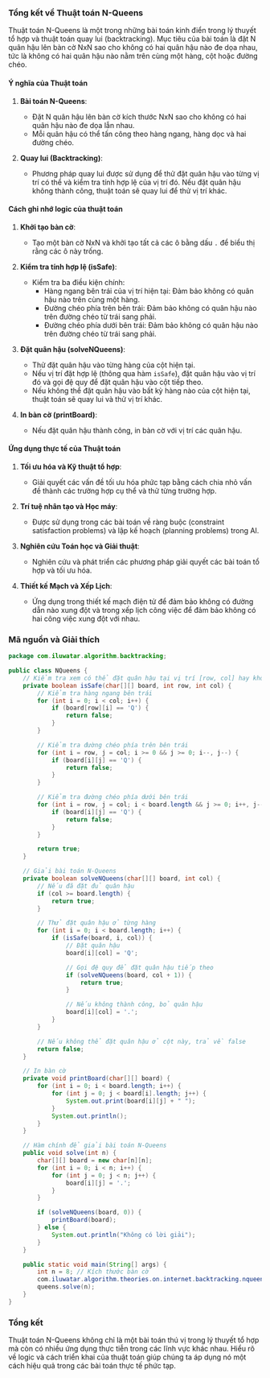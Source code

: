 ### Tổng kết về Thuật toán N-Queens

Thuật toán N-Queens là một trong những bài toán kinh điển trong lý thuyết tổ hợp và thuật toán quay lui (backtracking). Mục tiêu của bài toán là đặt N quân hậu lên bàn cờ NxN sao cho không có hai quân hậu nào đe dọa nhau, tức là không có hai quân hậu nào nằm trên cùng một hàng, cột hoặc đường chéo.

#### Ý nghĩa của Thuật toán

1. **Bài toán N-Queens**:
    - Đặt N quân hậu lên bàn cờ kích thước NxN sao cho không có hai quân hậu nào đe dọa lẫn nhau.
    - Mỗi quân hậu có thể tấn công theo hàng ngang, hàng dọc và hai đường chéo.

2. **Quay lui (Backtracking)**:
    - Phương pháp quay lui được sử dụng để thử đặt quân hậu vào từng vị trí có thể và kiểm tra tính hợp lệ của vị trí đó. Nếu đặt quân hậu không thành công, thuật toán sẽ quay lui để thử vị trí khác.

#### Cách ghi nhớ logic của thuật toán

1. **Khởi tạo bàn cờ**:
    - Tạo một bàn cờ NxN và khởi tạo tất cả các ô bằng dấu `.` để biểu thị rằng các ô này trống.

2. **Kiểm tra tính hợp lệ (isSafe)**:
    - Kiểm tra ba điều kiện chính:
        - Hàng ngang bên trái của vị trí hiện tại: Đảm bảo không có quân hậu nào trên cùng một hàng.
        - Đường chéo phía trên bên trái: Đảm bảo không có quân hậu nào trên đường chéo từ trái sang phải.
        - Đường chéo phía dưới bên trái: Đảm bảo không có quân hậu nào trên đường chéo từ trái sang phải.

3. **Đặt quân hậu (solveNQueens)**:
    - Thử đặt quân hậu vào từng hàng của cột hiện tại.
    - Nếu vị trí đặt hợp lệ (thông qua hàm `isSafe`), đặt quân hậu vào vị trí đó và gọi đệ quy để đặt quân hậu vào cột tiếp theo.
    - Nếu không thể đặt quân hậu vào bất kỳ hàng nào của cột hiện tại, thuật toán sẽ quay lui và thử vị trí khác.

4. **In bàn cờ (printBoard)**:
    - Nếu đặt quân hậu thành công, in bàn cờ với vị trí các quân hậu.

#### Ứng dụng thực tế của Thuật toán

1. **Tối ưu hóa và Kỹ thuật tổ hợp**:
    - Giải quyết các vấn đề tối ưu hóa phức tạp bằng cách chia nhỏ vấn đề thành các trường hợp cụ thể và thử từng trường hợp.

2. **Trí tuệ nhân tạo và Học máy**:
    - Được sử dụng trong các bài toán về ràng buộc (constraint satisfaction problems) và lập kế hoạch (planning problems) trong AI.

3. **Nghiên cứu Toán học và Giải thuật**:
    - Nghiên cứu và phát triển các phương pháp giải quyết các bài toán tổ hợp và tối ưu hóa.

4. **Thiết kế Mạch và Xếp Lịch**:
    - Ứng dụng trong thiết kế mạch điện tử để đảm bảo không có đường dẫn nào xung đột và trong xếp lịch công việc để đảm bảo không có hai công việc xung đột với nhau.

### Mã nguồn và Giải thích

```java
package com.iluwatar.algorithm.backtracking;

public class NQueens {
    // Kiểm tra xem có thể đặt quân hậu tại vị trí [row, col] hay không
    private boolean isSafe(char[][] board, int row, int col) {
        // Kiểm tra hàng ngang bên trái
        for (int i = 0; i < col; i++) {
            if (board[row][i] == 'Q') {
                return false;
            }
        }

        // Kiểm tra đường chéo phía trên bên trái
        for (int i = row, j = col; i >= 0 && j >= 0; i--, j--) {
            if (board[i][j] == 'Q') {
                return false;
            }
        }

        // Kiểm tra đường chéo phía dưới bên trái
        for (int i = row, j = col; i < board.length && j >= 0; i++, j--) {
            if (board[i][j] == 'Q') {
                return false;
            }
        }

        return true;
    }

    // Giải bài toán N-Queens
    private boolean solveNQueens(char[][] board, int col) {
        // Nếu đã đặt đủ quân hậu
        if (col >= board.length) {
            return true;
        }

        // Thử đặt quân hậu ở từng hàng
        for (int i = 0; i < board.length; i++) {
            if (isSafe(board, i, col)) {
                // Đặt quân hậu
                board[i][col] = 'Q';

                // Gọi đệ quy để đặt quân hậu tiếp theo
                if (solveNQueens(board, col + 1)) {
                    return true;
                }

                // Nếu không thành công, bỏ quân hậu
                board[i][col] = '.';
            }
        }

        // Nếu không thể đặt quân hậu ở cột này, trả về false
        return false;
    }

    // In bàn cờ
    private void printBoard(char[][] board) {
        for (int i = 0; i < board.length; i++) {
            for (int j = 0; j < board[i].length; j++) {
                System.out.print(board[i][j] + " ");
            }
            System.out.println();
        }
    }

    // Hàm chính để giải bài toán N-Queens
    public void solve(int n) {
        char[][] board = new char[n][n];
        for (int i = 0; i < n; i++) {
            for (int j = 0; j < n; j++) {
                board[i][j] = '.';
            }
        }

        if (solveNQueens(board, 0)) {
            printBoard(board);
        } else {
            System.out.println("Không có lời giải");
        }
    }

    public static void main(String[] args) {
        int n = 8; // Kích thước bàn cờ
        com.iluwatar.algorithm.theories.on.internet.backtracking.nqueens.NQueens queens = new com.iluwatar.algorithm.theories.on.internet.backtracking.nqueens.NQueens();
        queens.solve(n);
    }
}
```

### Tổng kết

Thuật toán N-Queens không chỉ là một bài toán thú vị trong lý thuyết tổ hợp mà còn có nhiều ứng dụng thực tiễn trong các lĩnh vực khác nhau. Hiểu rõ về logic và cách triển khai của thuật toán giúp chúng ta áp dụng nó một cách hiệu quả trong các bài toán thực tế phức tạp.